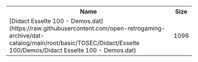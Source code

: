 <table>
<tr><th>Name</th><th>Size</th></tr>
<tr><td>[Didact Esselte 100 - Demos.dat](https://raw.githubusercontent.com/open-retrogaming-archive/dat-catalog/main/root/basic/TOSEC/Didact/Esselte 100/Demos/Didact Esselte 100 - Demos.dat)</td><td>1096</td></tr>
</table>

